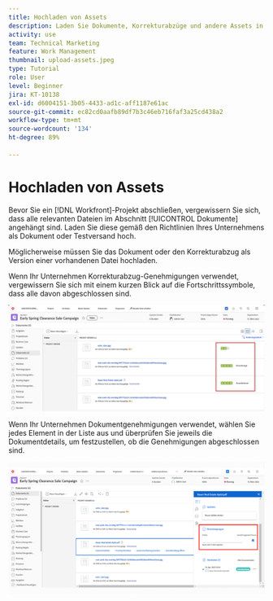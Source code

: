```yaml
---
title: Hochladen von Assets
description: Laden Sie Dokumente, Korrekturabzüge und andere Assets in das Projekt hoch, bevor Sie es schließen, um sicherzustellen, dass alle relevanten Daten mit dem Projekt verknüpft sind.
activity: use
team: Technical Marketing
feature: Work Management
thumbnail: upload-assets.jpeg
type: Tutorial
role: User
level: Beginner
jira: KT-10138
exl-id: d6004151-3b05-4433-ad1c-aff1187e61ac
source-git-commit: ec82cd0aafb89df7b3c46eb716faf3a25cd438a2
workflow-type: tm+mt
source-wordcount: '134'
ht-degree: 89%

---
```


# Hochladen von Assets

Bevor Sie ein [!DNL Workfront]-Projekt abschließen, vergewissern Sie sich, dass alle relevanten Dateien im Abschnitt [!UICONTROL Dokumente] angehängt sind. Laden Sie diese gemäß den Richtlinien Ihres Unternehmens als Dokument oder Testversand hoch.

Möglicherweise müssen Sie das Dokument oder den Korrekturabzug als Version einer vorhandenen Datei hochladen.

Wenn Ihr Unternehmen Korrekturabzug-Genehmigungen verwendet, vergewissern Sie sich mit einem kurzen Blick auf die Fortschrittssymbole, dass alle davon abgeschlossen sind.

![Dokumentseite mit den Symbolen zum Korrekturabzug-Fortschritt](assets/planner-fund-proof-progress-icons.png)

Wenn Ihr Unternehmen Dokumentgenehmigungen verwendet, wählen Sie jedes Element in der Liste aus und überprüfen Sie jeweils die Dokumentdetails, um festzustellen, ob die Genehmigungen abgeschlossen sind.

![Seitliche Zusammenfassung auf der Dokumentenseite mit Dokumentgenehmigungen](assets/planner-fund-document-approval.png)

<!---
learn more urls
Create proofs
Add new documents to Workfront
--->
